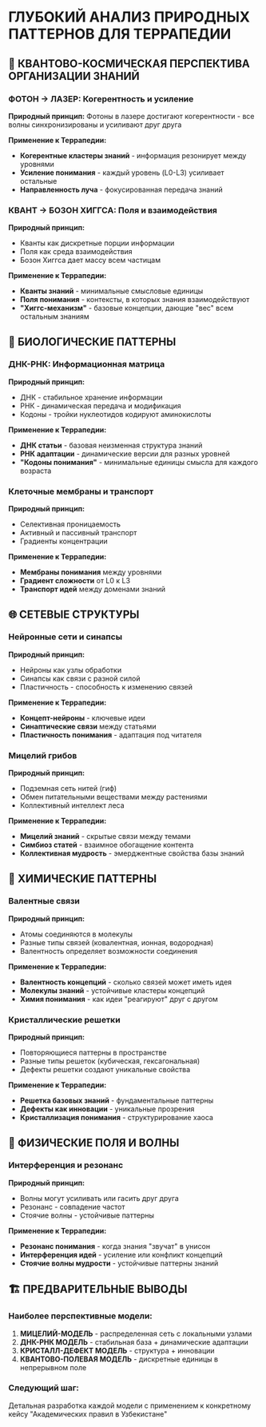 # ГЛУБОКИЙ АНАЛИЗ ПРИРОДНЫХ ПАТТЕРНОВ ДЛЯ ТЕРРАПЕДИИ

## 🌌 КВАНТОВО-КОСМИЧЕСКАЯ ПЕРСПЕКТИВА ОРГАНИЗАЦИИ ЗНАНИЙ

### ФОТОН → ЛАЗЕР: Когерентность и усиление

**Природный принцип:** Фотоны в лазере достигают когерентности - все волны синхронизированы и усиливают друг друга

**Применение к Террапедии:**

* **Когерентные кластеры знаний** - информация резонирует между уровнями
* **Усиление понимания** - каждый уровень (L0-L3) усиливает остальные
* **Направленность луча** - фокусированная передача знаний

### КВАНТ → БОЗОН ХИГГСА: Поля и взаимодействия

**Природный принцип:**

* Кванты как дискретные порции информации
* Поля как среда взаимодействия
* Бозон Хиггса дает массу всем частицам

**Применение к Террапедии:**

* **Кванты знаний** - минимальные смысловые единицы
* **Поля понимания** - контексты, в которых знания взаимодействуют
* **"Хиггс-механизм"** - базовые концепции, дающие "вес" всем остальным знаниям

## 🧬 БИОЛОГИЧЕСКИЕ ПАТТЕРНЫ

### ДНК-РНК: Информационная матрица

**Природный принцип:**

* ДНК - стабильное хранение информации
* РНК - динамическая передача и модификация
* Кодоны - тройки нуклеотидов кодируют аминокислоты

**Применение к Террапедии:**

* **ДНК статьи** - базовая неизменная структура знаний
* **РНК адаптации** - динамические версии для разных уровней
* **"Кодоны понимания"** - минимальные единицы смысла для каждого возраста

### Клеточные мембраны и транспорт

**Природный принцип:**

* Селективная проницаемость
* Активный и пассивный транспорт
* Градиенты концентрации

**Применение к Террапедии:**

* **Мембраны понимания** между уровнями
* **Градиент сложности** от L0 к L3
* **Транспорт идей** между доменами знаний

## 🌐 СЕТЕВЫЕ СТРУКТУРЫ

### Нейронные сети и синапсы

**Природный принцип:**

* Нейроны как узлы обработки
* Синапсы как связи с разной силой
* Пластичность - способность к изменению связей

**Применение к Террапедии:**

* **Концепт-нейроны** - ключевые идеи
* **Синаптические связи** между статьями
* **Пластичность понимания** - адаптация под читателя

### Мицелий грибов

**Природный принцип:**

* Подземная сеть нитей (гиф)
* Обмен питательными веществами между растениями
* Коллективный интеллект леса

**Применение к Террапедии:**

* **Мицелий знаний** - скрытые связи между темами
* **Симбиоз статей** - взаимное обогащение контента
* **Коллективная мудрость** - эмерджентные свойства базы знаний

## 🔬 ХИМИЧЕСКИЕ ПАТТЕРНЫ

### Валентные связи

**Природный принцип:**

* Атомы соединяются в молекулы
* Разные типы связей (ковалентная, ионная, водородная)
* Валентность определяет возможности соединения

**Применение к Террапедии:**

* **Валентность концепций** - сколько связей может иметь идея
* **Молекулы знаний** - устойчивые кластеры концепций
* **Химия понимания** - как идеи "реагируют" друг с другом

### Кристаллические решетки

**Природный принцип:**

* Повторяющиеся паттерны в пространстве
* Разные типы решеток (кубическая, гексагональная)
* Дефекты решетки создают уникальные свойства

**Применение к Террапедии:**

* **Решетка базовых знаний** - фундаментальные паттерны
* **Дефекты как инновации** - уникальные прозрения
* **Кристаллизация понимания** - структурирование хаоса

## 🌊 ФИЗИЧЕСКИЕ ПОЛЯ И ВОЛНЫ

### Интерференция и резонанс

**Природный принцип:**

* Волны могут усиливать или гасить друг друга
* Резонанс - совпадение частот
* Стоячие волны - устойчивые паттерны

**Применение к Террапедии:**

* **Резонанс понимания** - когда знания "звучат" в унисон
* **Интерференция идей** - усиление или конфликт концепций
* **Стоячие волны мудрости** - устойчивые паттерны знаний

## 🏗️ ПРЕДВАРИТЕЛЬНЫЕ ВЫВОДЫ

### Наиболее перспективные модели:

1. **МИЦЕЛИЙ-МОДЕЛЬ** - распределенная сеть с локальными узлами
2. **ДНК-РНК МОДЕЛЬ** - стабильная база + динамические адаптации
3. **КРИСТАЛЛ-ДЕФЕКТ МОДЕЛЬ** - структура + инновации
4. **КВАНТОВО-ПОЛЕВАЯ МОДЕЛЬ** - дискретные единицы в непрерывном поле

### Следующий шаг:

Детальная разработка каждой модели с применением к конкретному кейсу "Академических правил в Узбекистане"
